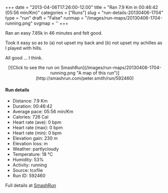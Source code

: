 +++
date = "2013-04-06T17:26:00-12:00"
title = "Ran 7.9 Km in 00:46:42 (05:56 min/Km)"
categories = ["Runs"]
slug = "run-details-20130406-1704"
type = "run"
draft = "False"
runmap = "/images/run-maps/20130406-1704-running.png"
svgmap = '<polyline points="55 5, 57 0, 56 0, 48 1, 39 5, 34 11, 29 30, 28 34, 19 56, 18 60, 11 83, 13 85, 18 80, 41 84, 43 86, 45 92, 47 95, 66 100, 65 84, 67 74, 71 69, 81 64, 88 65, 89 67, 87 78, 89 85, 86 89, 81 91, 77 91, 73 86, 73 83, 78 81, 80 76, 80 64, 85 60, 83 57, 77 55, 67 47, 60 46, 67 31, 62 23, 62 15, 51 12, 55 7">'
+++

Ran an easy 7.85k in 46 minutes and felt good. 

Took it easy so as to (a) not upset my back and (b) not upset my achilles as I played with hills. 

All good ... I think. 



<!--more-->

<center>
[![Click to see the run on SmashRun](/images/run-maps/20130406-1704-running.png "A map of this run")](http://smashrun.com/peter.smith/run/592460)
</center>

#### Run details

* Distance: 7.9 Km
* Duration: 00:46:42
* Average pace: 05:56 min/Km
* Calories: 726 Cal
* Heart rate (ave): 0 bpm
* Heart rate (max): 0 bpm
* Heart rate (min): 0 bpm
* Elevation gain: 230 m
* Elevation loss:  m
* Weather: partlycloudy
* Temperature: 18 &deg;C
* Humidity: 53%
* Activity: running
* Source: tcxfile
* Run ID: 592460

Full details at [SmashRun](http://smashrun.com/peter.smith/run/592460)